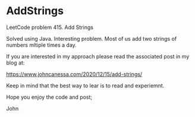 # AddStrings
LeetCode problem 415. Add Strings

Solved using Java.
Interesting problem.
Most of us add two strings of numbers mltiple times a day.

If you are interested in my approach please read the associated post in my blog at:

https://www.johncanessa.com/2020/12/15/add-strings/

Keep in mind that the best way to lear is to read and experiemnt.

Hope you enjoy the code and post;

John
